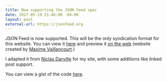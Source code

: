 ```yaml
---
title: Now supporting the JSON Feed spec
date: 2017-05-19 21:46:00 -04:00
layout: post
external-url: https://jsonfeed.org
---
```


JSON Feed is now supported. This will be the only syndication format for this website. You can view it [here](https://george.perez-marrero.com/feed.json) and preview it [on the web](https://json-feed-viewer.herokuapp.com) (website created by [Maxime Vaillancourt](https://twitter.com/vaillancourtmax).)

I adapted it from [Niclas Darville](https://ndarville.com/blog/2017/05/19/json-feed-for-jekyll/) for my site, with some additions like linked post support.

You can view a gist of the code [here](https://gist.github.com/georgeperez/dcc7856055ac1550f0a94d4e288c7818).

